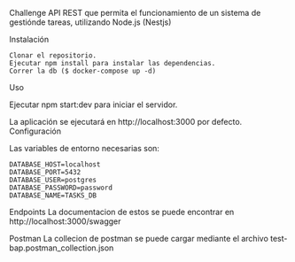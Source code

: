 Challenge
API REST que permita el funcionamiento de un sistema de gestiónde tareas, utilizando Node.js (Nestjs)

Instalación

    Clonar el repositorio.
    Ejecutar npm install para instalar las dependencias.
    Correr la db ($ docker-compose up -d)

Uso

Ejecutar npm start:dev para iniciar el servidor.

La aplicación se ejecutará en http://localhost:3000 por defecto.
Configuración

Las variables de entorno necesarias son:

    DATABASE_HOST=localhost
    DATABASE_PORT=5432
    DATABASE_USER=postgres
    DATABASE_PASSWORD=password
    DATABASE_NAME=TASKS_DB


Endpoints
La documentacion de estos se puede encontrar en http://localhost:3000/swagger

Postman
La collecion de postman se puede cargar mediante el archivo
test-bap.postman_collection.json